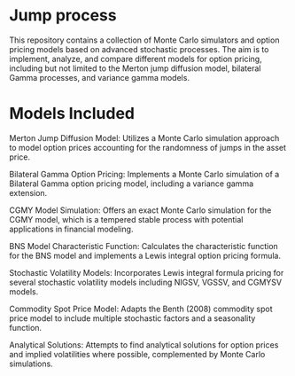 # Jump process

This repository contains a collection of Monte Carlo simulators and option pricing models based on advanced stochastic processes. The aim is to implement, analyze, and compare different models for option pricing, including but not limited to the Merton jump diffusion model, bilateral Gamma processes, and variance gamma models.

# Models Included
Merton Jump Diffusion Model: Utilizes a Monte Carlo simulation approach to model option prices accounting for the randomness of jumps in the asset price.

 Bilateral Gamma Option Pricing: Implements a Monte Carlo simulation of a Bilateral Gamma option pricing model, including a variance gamma extension.

 CGMY Model Simulation: Offers an exact Monte Carlo simulation for the CGMY model, which is a tempered stable process with potential applications in financial modeling.

 BNS Model Characteristic Function: Calculates the characteristic function for the BNS model and implements a Lewis integral option pricing formula.

 Stochastic Volatility Models: Incorporates Lewis integral formula pricing for several stochastic volatility models including NIGSV, VGSSV, and CGMYSV models.

 Commodity Spot Price Model: Adapts the Benth (2008) commodity spot price model to include multiple stochastic factors and a seasonality function.

 Analytical Solutions: Attempts to find analytical solutions for option prices and implied volatilities where possible, complemented by Monte Carlo simulations.
